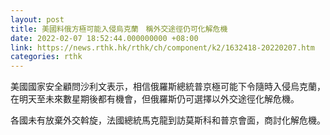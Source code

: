 ```yaml
---
layout: post
title: 美國料俄方極可能入侵烏克蘭　稱外交途徑仍可化解危機
date: 2022-02-07 18:52:44.000000000 +08:00
link: https://news.rthk.hk/rthk/ch/component/k2/1632418-20220207.htm
categories: rthk
---
```


美國國家安全顧問沙利文表示，相信俄羅斯總統普京極可能下令隨時入侵烏克蘭，在明天至未來數星期後都有機會，但俄羅斯仍可選擇以外交途徑化解危機。

各國未有放棄外交斡旋，法國總統馬克龍到訪莫斯科和普京會面，商討化解危機。
